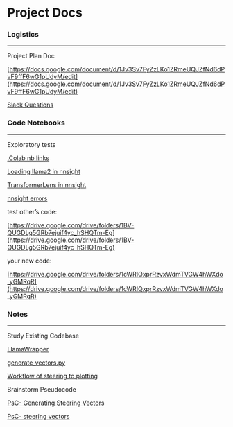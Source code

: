 # Project Docs

### Logistics

---

Project Plan Doc

[https://docs.google.com/document/d/1Jv3Sv7FyZzLKo1ZRmeUQJZfNd6dPvF9ffF6wG1pUdyM/edit](https://docs.google.com/document/d/1Jv3Sv7FyZzLKo1ZRmeUQJZfNd6dPvF9ffF6wG1pUdyM/edit)

[Slack Questions](Project%20Docs%20b831ce760ca248db9b8071691d76b7ee/Slack%20Questions%20ab2628b8adb44decadedb3a49d6e6761.md)

### Code Notebooks

---

Exploratory tests 

[.Colab nb links](Project%20Docs%20b831ce760ca248db9b8071691d76b7ee/Colab%20nb%20links%20b6efa85fa40a497e934b15c70820ee8e.md)

[Loading llama2 in nnsight](Project%20Docs%20b831ce760ca248db9b8071691d76b7ee/Loading%20llama2%20in%20nnsight%2022f016e03ceb467995efb74a20864036.md)

[TransformerLens in nnsight](Project%20Docs%20b831ce760ca248db9b8071691d76b7ee/TransformerLens%20in%20nnsight%2054b8233c4ad14b518be42614caf58b0b.md)

[nnsight errors](Project%20Docs%20b831ce760ca248db9b8071691d76b7ee/nnsight%20errors%20954a9e52b43b42c98dffd0af28a53468.md)

test other’s code:

[https://drive.google.com/drive/folders/1BV-QUGDLg5GRb7ejuif4yc_hSHQTm-Eg](https://drive.google.com/drive/folders/1BV-QUGDLg5GRb7ejuif4yc_hSHQTm-Eg)

your new code:

[https://drive.google.com/drive/folders/1cWRIQxprRzvxWdmTVGW4hWXdo_yGMRqR](https://drive.google.com/drive/folders/1cWRIQxprRzvxWdmTVGW4hWXdo_yGMRqR)

### Notes

---

Study Existing Codebase

[LlamaWrapper](Project%20Docs%20b831ce760ca248db9b8071691d76b7ee/LlamaWrapper%20261cf6a9e7b54ae580ddae995281ac3b.md)

[generate_vectors.py](Project%20Docs%20b831ce760ca248db9b8071691d76b7ee/generate_vectors%20py%203e7523df7e2044f4a3dd145ff720d368.md)

[Workflow of steering to plotting](Project%20Docs%20b831ce760ca248db9b8071691d76b7ee/Workflow%20of%20steering%20to%20plotting%2080e8afb20b7f48b696897cc1c4f6717e.md)

Brainstorm Pseudocode

[PsC- Generating Steering Vectors](Project%20Docs%20b831ce760ca248db9b8071691d76b7ee/PsC-%20Generating%20Steering%20Vectors%208cfb1f9c9fe24d84baed58c9610d089b.md)

[PsC- steering vectors](Project%20Docs%20b831ce760ca248db9b8071691d76b7ee/PsC-%20steering%20vectors%20444d5a9716234fe48231fba7d0d14de8.md)